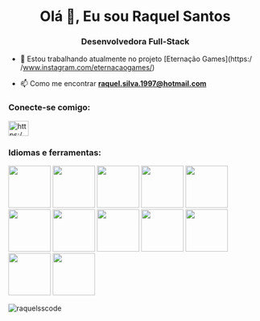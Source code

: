 <h1 align="center">Olá 👋, Eu sou Raquel Santos</h1>
<h3 align="center">Desenvolvedora Full-Stack</h3>

- 🔭 Estou trabalhando atualmente no projeto [Eternação Games](https:/ /www.instagram.com/eternacaogames/)

- 📫 Como me encontrar **raquel.silva.1997@hotmail.com**

<h3 align="left">Conecte-se comigo:</h3>
<p align=" left">
<a href="https://linkedin.com/in/https://www.linkedin.com/mwlite/in/raquel-santos-da-silva" target="blank"><img align= "center" src="https://raw.githubusercontent.com/rahuldkjain/github-profile-readme-generator/master/src/images/icons/Social/linked-in-alt.svg" alt="https:/ /www.linkedin.com/mwlite/in/raquel-santos-da-silva"height="30" width="40" /></a>
</p>

<h3 align="left">Idiomas e ferramentas:</h3>

<img src="https://cdn.jsdelivr.net/gh/devicons/devicon/icons/react/react-original.svg" width="84" height="84" /> <img src="https://cdn.jsdelivr.net/gh/devicons/devicon/icons/redux/redux-original.svg" width="84" height="84" /> <img src="https://cdn.jsdelivr.net/gh/devicons/devicon/icons/bootstrap/bootstrap-original.svg" width="84" height="84"/> <img src="https://cdn.jsdelivr.net/gh/devicons/devicon/icons/css3/css3-original-wordmark.svg" width="84" height="84" /> <img src="https://cdn.jsdelivr.net/gh/devicons/devicon/icons/html5/html5-original-wordmark.svg" width="84" height="84"/> <img src="https://cdn.jsdelivr.net/gh/devicons/devicon/icons/javascript/javascript-original.svg" width="84" height="84"/> <img src="https://cdn.jsdelivr.net/gh/devicons/devicon/icons/docker/docker-original-wordmark.svg" width="84" height="84" /> <img src="https://cdn.jsdelivr.net/gh/devicons/devicon/icons/nodejs/nodejs-original-wordmark.svg" width="84" height="84"/> <img src="https://cdn.jsdelivr.net/gh/devicons/devicon/icons/git/git-original.svg" width="84" height="84"/> <img src="https://cdn.jsdelivr.net/gh/devicons/devicon/icons/hugo/hugo-original-wordmark.svg" width="84" height="84"/>
<img src="https://cdn.jsdelivr.net/gh/devicons/devicon/icons/jest/jest-plain.svg" width="84" height="84"/> <img src="https://cdn.jsdelivr.net/gh/devicons/devicon/icons/linux/linux-original.svg" width="84" height="84"/>

<p><img align="center" src="https://github-readme-stats.vercel.app/api/top-langs?username=raquelsscode&show_icons=true&locale=en&layout=compact" alt="raquelsscode" /> </p>
